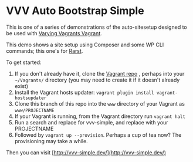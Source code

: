 # VVV Auto Bootstrap Simple

This is one of a series of demonstrations of the auto-sitesetup designed to be used with [Varying Vagrants Vagrant](https://github.com/10up/varying-vagrant-vagrants/).

This demo shows a site setup using Composer and some WP CLI commands; this one's for [Rarst](http://composer.rarst.net/).

To get started:

1. If you don't already have it, clone the [Vagrant repo](https://github.com/10up/varying-vagrant-vagrants/) , perhaps into your `~/Vagrants/` directory (you may need to create it if it doesn't already exist)
2. Install the Vagrant hosts updater: `vagrant plugin install vagrant-hostsupdater`
3. Clone this branch of this repo into the `www` directory of your Vagrant as `www/PROJECTNAME`
4. If your Vagrant is running, from the Vagrant directory run `vagrant halt`
5. Run a search and replace for vvv-simple, and replace with your PROJECTNAME
6. Followed by `vagrant up --provision`.  Perhaps a cup of tea now? The provisioning may take a while.

Then you can visit [http://vvv-simple.dev/](http://vvv-simple.dev/)
